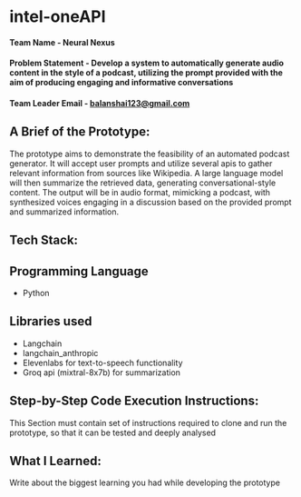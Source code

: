 # intel-oneAPI

#### Team Name - Neural Nexus
#### Problem Statement - Develop a system to automatically generate audio content in the style of a podcast, utilizing the prompt provided  with the aim of producing engaging and informative conversations
#### Team Leader Email - balanshai123@gmail.com

## A Brief of the Prototype:
The prototype aims to demonstrate the feasibility of an automated podcast generator. It will accept user prompts and utilize several apis to gather relevant information from sources like Wikipedia. A large language model will then summarize the retrieved data, generating conversational-style content. The output will be in audio format, mimicking a podcast, with synthesized voices engaging in a discussion based on the provided prompt and summarized information.
  
  
## Tech Stack: 

## Programming Language
- Python

## Libraries used
- Langchain
- langchain_anthropic
- Elevenlabs for text-to-speech functionality
- Groq api (mixtral-8x7b) for summarization

   
## Step-by-Step Code Execution Instructions:
  This Section must contain set of instructions required to clone and run the prototype, so that it can be tested and deeply analysed
  
## What I Learned:
   Write about the biggest learning you had while developing the prototype
